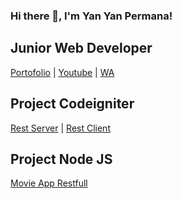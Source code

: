 ### Hi there 👋, I'm Yan Yan Permana!

<h2>Junior Web Developer</h2>

<a href="https://yanyan-permana.github.io" target="_blank">Portofolio</a> |
<a href="https://www.youtube.com/channel/UCJWjpRT26Pv4-aV6NtKDYhg" target="_blank">Youtube</a> |
<a href="https://wa.me/62895361152485" target="_blank">WA</a>

<h2>Project Codeigniter</h2>
<a href="https://github.com/yanyan-permana/pc-rest-server" target="_blank">Rest Server</a> |
<a href="https://github.com/yanyan-permana/pc-rest-client" target="_blank">Rest Client</a>

<h2>Project Node JS</h2>
<a href="https://github.com/yanyan-permana/movie-app-restfull" target="_blank">Movie App Restfull</a>
<!--
**yanyan-permana/yanyan-permana** is a ✨ _special_ ✨ repository because its `README.md` (this file) appears on your GitHub profile.

Here are some ideas to get you started:

- 🔭 I’m currently working on ...
- 🌱 I’m currently learning ...
- 👯 I’m looking to collaborate on ...
- 🤔 I’m looking for help with ...
- 💬 Ask me about ...
- 📫 How to reach me: ...
- 😄 Pronouns: ...
- ⚡ Fun fact: ...
-->
